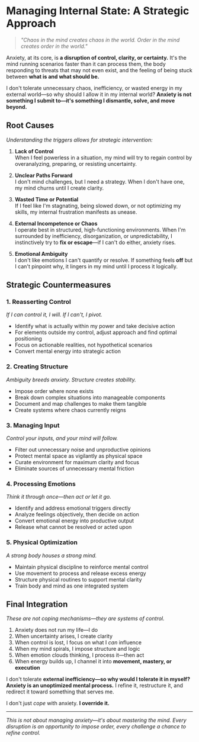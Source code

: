 # Managing Internal State: A Strategic Approach

> *"Chaos in the mind creates chaos in the world. Order in the mind creates order in the world."*

Anxiety, at its core, is **a disruption of control, clarity, or certainty.** It's the mind running scenarios faster than it can process them, the body responding to threats that may not even exist, and the feeling of being stuck between **what is and what should be.**

I don't tolerate unnecessary chaos, inefficiency, or wasted energy in my external world—so why should I allow it in my internal world? **Anxiety is not something I submit to—it's something I dismantle, solve, and move beyond.**

## Root Causes

*Understanding the triggers allows for strategic intervention:*

1. **Lack of Control**  
   When I feel powerless in a situation, my mind will try to regain control by overanalyzing, preparing, or resisting uncertainty.

2. **Unclear Paths Forward**  
   I don't mind challenges, but I need a strategy. When I don't have one, my mind churns until I create clarity.

3. **Wasted Time or Potential**  
   If I feel like I'm stagnating, being slowed down, or not optimizing my skills, my internal frustration manifests as unease.

4. **External Incompetence or Chaos**  
   I operate best in structured, high-functioning environments. When I'm surrounded by inefficiency, disorganization, or unpredictability, I instinctively try to **fix or escape**—if I can't do either, anxiety rises.

5. **Emotional Ambiguity**  
   I don't like emotions I can't quantify or resolve. If something feels **off** but I can't pinpoint why, it lingers in my mind until I process it logically.

## Strategic Countermeasures

### 1. Reasserting Control

*If I can control it, I will. If I can't, I pivot.*

- Identify what is actually within my power and take decisive action
- For elements outside my control, adjust approach and find optimal positioning
- Focus on actionable realities, not hypothetical scenarios
- Convert mental energy into strategic action

### 2. Creating Structure

*Ambiguity breeds anxiety. Structure creates stability.*

- Impose order where none exists
- Break down complex situations into manageable components
- Document and map challenges to make them tangible
- Create systems where chaos currently reigns

### 3. Managing Input

*Control your inputs, and your mind will follow.*

- Filter out unnecessary noise and unproductive opinions
- Protect mental space as vigilantly as physical space
- Curate environment for maximum clarity and focus
- Eliminate sources of unnecessary mental friction

### 4. Processing Emotions

*Think it through once—then act or let it go.*

- Identify and address emotional triggers directly
- Analyze feelings objectively, then decide on action
- Convert emotional energy into productive output
- Release what cannot be resolved or acted upon

### 5. Physical Optimization

*A strong body houses a strong mind.*

- Maintain physical discipline to reinforce mental control
- Use movement to process and release excess energy
- Structure physical routines to support mental clarity
- Train body and mind as one integrated system

## Final Integration

*These are not coping mechanisms—they are systems of control.*

1. Anxiety does not run my life—I do
2. When uncertainty arises, I create clarity
3. When control is lost, I focus on what I *can* influence
4. When my mind spirals, I impose structure and logic
5. When emotion clouds thinking, I process it—then act
6. When energy builds up, I channel it into **movement, mastery, or execution**

I don't tolerate **external inefficiency—so why would I tolerate it in myself?** **Anxiety is an unoptimized mental process.** I refine it, restructure it, and redirect it toward something that serves me.

I don't just *cope* with anxiety. **I override it.**

---

*This is not about managing anxiety—it's about mastering the mind. Every disruption is an opportunity to impose order, every challenge a chance to refine control.*